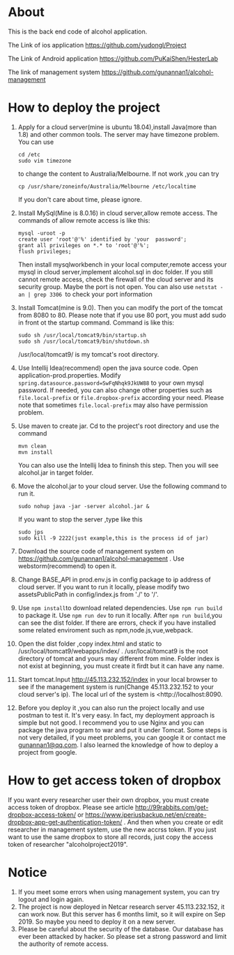 # About

This is the back end code of alcohol application. 

The Link of ios application <https://github.com/yudongl/Project>

The Link of Android application <https://github.com/PuKaiShen/HesterLab>

The link of management system  https://github.com/gunannan1/alcohol-management



# How to deploy the project

1. Apply for a cloud server(mine is ubuntu 18.04),install Java(more than 1.8) and 
   other common tools. The server may have timezone problem. You can use 

   ```
   cd /etc
   sudo vim timezone
   ```

   to change the content to Australia/Melbourne. If not work ,you can try 

   ```
   cp /usr/share/zoneinfo/Australia/Melbourne /etc/localtime
   
   ```

   If you don't care about time, please ignore.

2. Install MySql(Mine is 8.0.16) in cloud server,allow remote access. The commands of allow remote access is like this:

   ```
   mysql -uroot -p
   create user 'root'@'%' identified by 'your  password';  
   grant all privileges on *.* to 'root'@'%'; 
   flush privileges;
   ```

   Then install mysqlworkbench in your local computer,remote access your mysql in cloud server,implement alcohol.sql in doc folder.  If you still cannot remote access, check the firewall of the cloud server and its security group. Maybe the port is not open. You can also use `netstat -an | grep 3306 `to check your port information

3. Install Tomcat(mine is 9.0). Then you can modify the port of the tomcat from 8080 to 80. Please note that if you use 80 port, you must add sudo in front ot the startup command. Command is like this:

   ```
   sudo sh /usr/local/tomcat9/bin/startup.sh 
   sudo sh /usr/local/tomcat9/bin/shutdown.sh 
   ```

   /usr/local/tomcat9/ is my tomcat's root directory.

4. Use Intellij Idea(recommend) open the java source code. Open application-prod.properties. Modify `spring.datasource.password=SwFqNhqk9JkUW88` to your own mysql password. If needed, you can also change other properties such as `file.local-prefix` or  `file.dropbox-prefix` according your need. Please note that sometimes `file.local-prefix` may also have permission problem.

5. Use maven to create jar. Cd to the project's root directory and use the command 

   ```
   mvn clean
   mvn install
   ```

   You can also use the Intellij Idea to fininsh this step. Then you will see alcohol.jar in target folder.

6. Move the alcohol.jar to your cloud server. Use the following command to run it.

   ```
   sudo nohup java -jar -server alcohol.jar & 
   ```

   If you want to stop the server ,type like this

   ```
   sudo jps
   sudo kill -9 2222(just example,this is the process id of jar)
   ```

7. Download the source code of management system on <https://github.com/gunannan1/alcohol-management> . Use webstorm(recommend) to open it.

8. Change BASE_API in prod.env.js in config package to ip address of cloud server. If you want to run it locally, please modify two assetsPublicPath in config/index.js from  './' to '/'.

9. Use `npm install`to download related dependencies. Use `npm run build` to package it. Use `npm run dev` to run it locally. After `npm run build`,you can see the dist folder.  If there are errors, check if you have installed some related enviroment such as npm,node.js,vue,webpack. 

10. Open the dist folder ,copy index.html and static to /usr/local/tomcat9/webapps/index/ .  /usr/local/tomcat9 is the root directory of tomcat and yours may different from mine. Folder index is not exist at beginning, you must create it firdt but it can have any name. 

11. Start tomcat.Input <http://45.113.232.152/index> in your local browser to see if the management system is run(Change 45.113.232.152 to your cloud server's ip). The local url of the system is  <http://localhost:8090. 

12. Before you deploy it ,you can also run the project locally and use postman to test it. It's very easy.  In fact, my deployment approach is simple but not good. I recommend you to use Nginx and you can package the java program to war and put it under Tomcat. Some steps is not very detailed, if you meet problems, you can google it or contact me gunannan1@qq.com. I also learned the knowledge of how to deploy a project from google.



# How to get access token of dropbox

If you want every researcher user their own dropbox, you must create access token of dropbox. Please see article <http://99rabbits.com/get-dropbox-access-token/>  or <https://www.iperiusbackup.net/en/create-dropbox-app-get-authentication-token/> . And then when you create or edit researcher in management system, use the new accrss token. If you just want to use the same dropbox to store all records, just copy the access token of researcher "alcoholproject2019".



# Notice

1. If you meet some errors when using management system, you can try logout and login again.
2. The project is now deployed in Netcar research server 45.113.232.152, it can work now. But this server has 6 months limit, so it will expire on Sep 2019. So maybe you need to deploy it on a new server.
3. Please be careful about the security of the  database. Our database has ever been attacked by hacker. So please set a strong password and limit the authority of remote access.